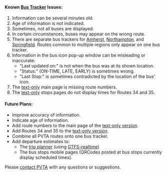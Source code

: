 #### Known [Bus Tracker][track] Issues:

1. Information can be several minutes old.
2. Age of information is not indicated.
3. Sometimes, not all buses are displayed.
4. In certain circumstances, buses may appear on the wrong route.
5. There are separate bus trackers for [Amherst][track], [Northampton][ntrack],
   and [Springfield][strack]. Routes common to multiple regions only appear on
   one bus tracker.
6. Information in the bus icon pop-up window can be misleading or inaccurate:
    * "Last updated on:" is not when the bus was at its shown location.
    * "Status:" (ON-TIME, LATE, EARLY) is sometimes wrong.
    * "Last Stop:" is sometimes contradicted by the location of the bus' icon.
7. The [text-only][text] main page is missing route numbers.
8. The [text-only][text] stops pages do not display times for Routes 34 and 35.

#### Future Plans:

* Improve accuracy of information.
* Indicate age of information.
* Add route numbers to the main page of the [text-only version][text].
* Add Routes 34 and 35 to the [text-only version][text].
* Combine all PVTA routes onto one bus tracker.
* Add departure estimates to: 
    * The [trip planner][trip] (using [GTFS-realtime][gtfs])
    * The bus stops mobile pages (QRCodes posted at bus stops currently display
      scheduled times).

Please [contact PVTA][cpvta] with any questions or suggestions.

[gtfs]: https://developers.google.com/transit/gtfs-realtime/
[track]: http://uts.pvta.com:81/InfoPoint
[ntrack]: http://ntf.pvta.com:81/InfoPoint
[strack]: http://stf.pvta.com:81/InfoPoint
[text]: http://uts.pvta.com:81/infopoint/noscript.aspx
[cpvta]: http://www.pvta.com/contact.php
[trip]: trip_planner.html
